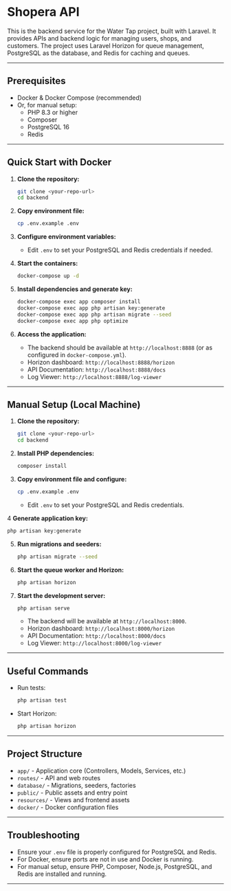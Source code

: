 # Shopera API

This is the backend service for the Water Tap project, built with Laravel. It provides APIs and backend logic for managing users, shops, and customers. The project uses Laravel Horizon for queue management, PostgreSQL as the database, and Redis for caching and queues.

---

## Prerequisites

- Docker & Docker Compose (recommended)
- Or, for manual setup:
    - PHP 8.3 or higher
    - Composer
    - PostgreSQL 16
    - Redis

---

## Quick Start with Docker

1. **Clone the repository:**

    ```zsh
    git clone <your-repo-url>
    cd backend
    ```

2. **Copy environment file:**

    ```zsh
    cp .env.example .env
    ```

3. **Configure environment variables:**

    - Edit `.env` to set your PostgreSQL and Redis credentials if needed.

4. **Start the containers:**

    ```zsh
    docker-compose up -d
    ```

5. **Install dependencies and generate key:**

    ```zsh
    docker-compose exec app composer install
    docker-compose exec app php artisan key:generate
    docker-compose exec app php artisan migrate --seed
    docker-compose exec app php optimize
    ```

6. **Access the application:**
    - The backend should be available at `http://localhost:8888` (or as configured in `docker-compose.yml`).
    - Horizon dashboard: `http://localhost:8888/horizon`
    - API Documentation: `http://localhost:8888/docs`
    - Log Viewer: `http://localhost:8888/log-viewer`

---

## Manual Setup (Local Machine)

1. **Clone the repository:**

    ```zsh
    git clone <your-repo-url>
    cd backend
    ```

2. **Install PHP dependencies:**

    ```zsh
    composer install
    ```

3. **Copy environment file and configure:**
    ```zsh
    cp .env.example .env
    ```
    - Edit `.env` to set your PostgreSQL and Redis credentials.

4 **Generate application key:**

```zsh
php artisan key:generate
```

5. **Run migrations and seeders:**

    ```zsh
    php artisan migrate --seed
    ```

6. **Start the queue worker and Horizon:**

    ```zsh
    php artisan horizon
    ```

7. **Start the development server:**
    ```zsh
    php artisan serve
    ```
    - The backend will be available at `http://localhost:8000`.
    - Horizon dashboard: `http://localhost:8000/horizon`
    - API Documentation: `http://localhost:8000/docs`
    - Log Viewer: `http://localhost:8000/log-viewer`

---

## Useful Commands

- Run tests:
    ```zsh
    php artisan test
    ```
- Start Horizon:
    ```zsh
    php artisan horizon
    ```

---

## Project Structure

- `app/` - Application core (Controllers, Models, Services, etc.)
- `routes/` - API and web routes
- `database/` - Migrations, seeders, factories
- `public/` - Public assets and entry point
- `resources/` - Views and frontend assets
- `docker/` - Docker configuration files

---

## Troubleshooting

- Ensure your `.env` file is properly configured for PostgreSQL and Redis.
- For Docker, ensure ports are not in use and Docker is running.
- For manual setup, ensure PHP, Composer, Node.js, PostgreSQL, and Redis are installed and running.

---
